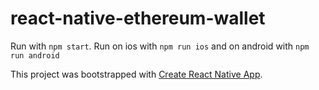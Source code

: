 # react-native-ethereum-wallet

Run with `npm start`. Run on ios with `npm run ios` and on android with `npm run android`

This project was bootstrapped with [Create React Native App](https://github.com/react-community/create-react-native-app).
